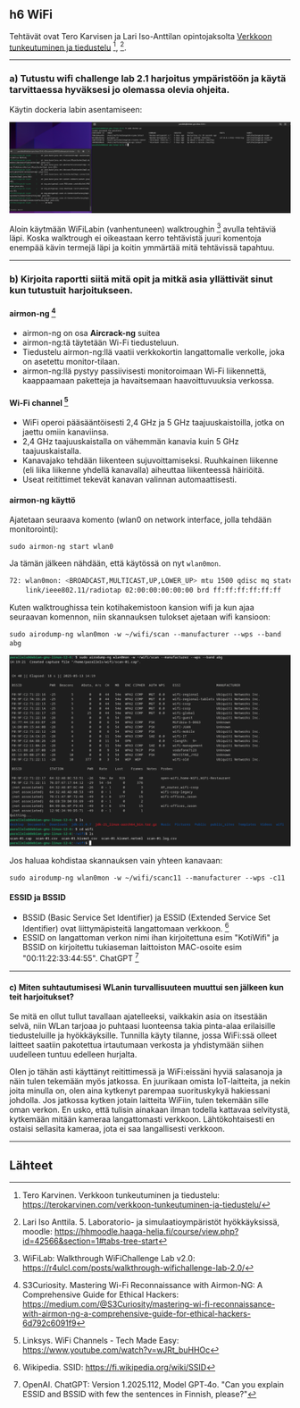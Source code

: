 ## h6 WiFi

Tehtävät ovat Tero Karvisen ja Lari Iso-Anttilan opintojaksolta [Verkkoon tunkeutuminen ja tiedustelu](https://terokarvinen.com/verkkoon-tunkeutuminen-ja-tiedustelu/) [^1], [^2].

---

### a) Tutustu wifi challenge lab 2.1 harjoitus ympäristöön ja käytä tarvittaessa hyväksesi jo olemassa olevia ohjeita.

Käytin dockeria labin asentamiseen:

![img.png](img/h6-wifi/img.png)

Aloin käytmään WiFiLabin (vanhentuneen) walktroughin [^3] avulla tehtäviä läpi. Koska walktrough ei oikeastaan kerro tehtävistä juuri komentoja enempää kävin termejä läpi ja koitin ymmärtää mitä tehtävissä tapahtuu.

---

### b) Kirjoita raportti siitä mitä opit ja mitkä asia yllättivät sinut kun tutustuit harjoitukseen.


#### airmon-ng [^4]

- airmon-ng on osa **Aircrack-ng** suitea
- airmon-ng:tä täytetään Wi-Fi tiedusteluun.
- Tiedustelu airmon-ng:llä vaatii verkkokortin langattomalle verkolle, joka on asetettu monitor-tilaan.
- airmon-ng:llä pystyy passiivisesti monitoroimaan Wi-Fi liikennettä, kaappaamaan paketteja ja havaitsemaan haavoittuvuuksia verkossa.

#### Wi-Fi channel [^5]

- WiFi operoi pääsääntöisesti 2,4 GHz ja 5 GHz taajuuskaistoilla, jotka on jaettu omiin kanaviinsa.
- 2,4 GHz taajuuskaistalla on vähemmän kanavia kuin 5 GHz taajuuskaistalla.
- Kanavajako tehdään liikenteen sujuvoittamiseksi. Ruuhkainen liikenne (eli liika liikenne yhdellä kanavalla) aiheuttaa liikenteessä häiriöitä.
- Useat reitittimet tekevät kanavan valinnan automaattisesti.

#### airmon-ng käyttö

Ajatetaan seuraava komento (wlan0 on network interface, jolla tehdään monitorointi): 

```
sudo airmon-ng start wlan0
```

Ja tämän jälkeen nähdään, että käytössä on nyt `wlan0mon`.

```bash
72: wlan0mon: <BROADCAST,MULTICAST,UP,LOWER_UP> mtu 1500 qdisc mq state UNKNOWN group default qlen 1000
    link/ieee802.11/radiotap 02:00:00:00:00:00 brd ff:ff:ff:ff:ff:ff
```

Kuten walktroughissa tein kotihakemistoon kansion wifi ja kun ajaa seuraavan komennon, niin skannauksen tulokset ajetaan wifi kansioon:

```
sudo airodump-ng wlan0mon -w ~/wifi/scan --manufacturer --wps --band abg
```

![img_1.png](img/h6-wifi/img_1.png)


Jos haluaa kohdistaa skannauksen vain yhteen kanavaan:

```
sudo airodump-ng wlan0mon -w ~/wifi/scanc11 --manufacturer --wps -c11
```

#### ESSID ja BSSID

- BSSID (Basic Service Set Identifier) ja ESSID (Extended Service Set Identifier) ovat liittymäpisteitä langattomaan verkkoon. [^6]
- ESSID on langattoman verkon nimi ihan kirjoitettuna esim "KotiWifi" ja BSSID on kirjoitettu tukiaseman laittoiston MAC-osoite esim "00:11:22:33:44:55". ChatGPT [^7]

---

#### c) Miten suhtautumisesi WLanin turvallisuuteen muuttui sen jälkeen kun teit harjoitukset?

Se mitä en ollut tullut tavallaan ajatelleeksi, vaikkakin asia on itsestään selvä, niin WLan tarjoaa jo puhtaasi luonteensa takia pinta-alaa erilaisille tiedusteluille ja hyökkäyksille. Tunnilla käyty tilanne, jossa WiFi:ssä olleet laitteet saatiin pakotettua irtautumaan verkosta ja yhdistymään siihen uudelleen tuntuu edelleen hurjalta.

Olen jo tähän asti käyttänyt reitittimessä ja WiFi:eissäni hyviä salasanoja ja näin tulen tekemään myös jatkossa. En juurikaan omista IoT-laitteita, ja nekin joita minulla on, olen aina kytkenyt parempaa suorituskykyä hakiessani johdolla. Jos jatkossa kytken jotain laitteita WiFiin, tulen tekemään sille oman verkon. En usko, että tulisin ainakaan ilman todella kattavaa selvitystä, kytkemään mitään kameraa langattomasti verkkoon. Lähtökohtaisesti en ostaisi sellasita kameraa, jota ei saa langallisesti verkkoon. 




---

## Lähteet

[^1]: Tero Karvinen. Verkkoon tunkeutuminen ja tiedustelu: https://terokarvinen.com/verkkoon-tunkeutuminen-ja-tiedustelu/

[^2]: Lari Iso Anttila. 5. Laboratorio- ja simulaatioympäristöt hyökkäyksissä, moodle: https://hhmoodle.haaga-helia.fi/course/view.php?id=42566&section=1#tabs-tree-start

[^3]: WiFiLab: Walkthrough WiFiChallenge Lab v2.0: https://r4ulcl.com/posts/walkthrough-wifichallenge-lab-2.0/

[^4]: S3Curiosity. Mastering Wi-Fi Reconnaissance with Airmon-NG: A Comprehensive Guide for Ethical Hackers: https://medium.com/@S3Curiosity/mastering-wi-fi-reconnaissance-with-airmon-ng-a-comprehensive-guide-for-ethical-hackers-6d792c6091f9

[^5]: Linksys. WiFi Channels - Tech Made Easy: https://www.youtube.com/watch?v=wJRt_buHHOc

[^6]: Wikipedia. SSID: https://fi.wikipedia.org/wiki/SSID 

[^7]: OpenAI. ChatGPT: Version 1.2025.112, Model GPT‑4o. "Can you explain ESSID and BSSID with few the sentences in Finnish, please?"